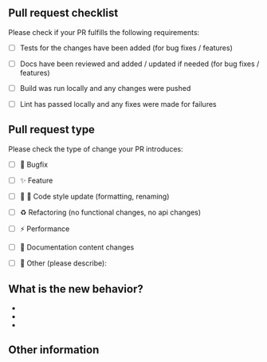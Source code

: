 

## Pull request checklist

Please check if your PR fulfills the following requirements:
- [ ] Tests for the changes have been added (for bug fixes / features)
- [ ] Docs have been reviewed and added / updated if needed (for bug fixes / features)
- [ ] Build was run locally and any changes were pushed
- [ ] Lint has passed locally and any fixes were made for failures


## Pull request type

<!-- Please do not submit updates to dependencies unless it fixes an issue. --> 

<!-- Please try to limit your pull request to one type, submit multiple pull requests if needed. Based on https://gitmoji.avaldigitallabs.com/ :D --> 

Please check the type of change your PR introduces:
- [ ] :bug: Bugfix
- [ ] :sparkles: Feature
- [ ] :lipstick: :art: Code style update (formatting, renaming)
- [ ] :recycle: Refactoring (no functional changes, no api changes)
- [ ] :zap: Performance
- [ ] :pencil: Documentation content changes
- [ ] :wrench: Other (please describe): 


## What is the new behavior?
<!-- Please describe the behavior or changes that are being added by this PR. -->

-
-
-

## Other information

<!-- Any other information that is important to this PR such as screenshots of how the component looks before and after the change. -->
